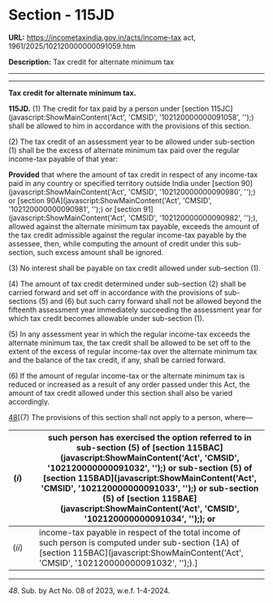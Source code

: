 # Section - 115JD

**URL:** https://incometaxindia.gov.in/acts/income-tax act, 1961/2025/102120000000091059.htm

**Description:** Tax credit for alternate minimum tax

---

****

**Tax credit for alternate minimum tax.**

**115JD.** (1) The credit for tax paid by a person under [section 115JC](javascript:ShowMainContent\('Act', 'CMSID', '102120000000091058', ''\);) shall be allowed to him in accordance with the provisions of this section.

(2) The tax credit of an assessment year to be allowed under sub-section (1) shall be the excess of alternate minimum tax paid over the regular income-tax payable of that year:

**Provided** that where the amount of tax credit in respect of any income-tax paid in any country or specified territory outside India under [section 90](javascript:ShowMainContent\('Act', 'CMSID', '102120000000090980', ''\);) or [section 90A](javascript:ShowMainContent\('Act', 'CMSID', '102120000000090981', ''\);) or [section 91](javascript:ShowMainContent\('Act', 'CMSID', '102120000000090982', ''\);), allowed against the alternate minimum tax payable, exceeds the amount of the tax credit admissible against the regular income-tax payable by the assessee, then, while computing the amount of credit under this sub-section, such excess amount shall be ignored.

(3) No interest shall be payable on tax credit allowed under sub-section (1).

(4) The amount of tax credit determined under sub-section (2) shall be carried forward and set off in accordance with the provisions of sub-sections (5) and (6) but such carry forward shall not be allowed beyond the fifteenth assessment year immediately succeeding the assessment year for which tax credit becomes allowable under sub-section (1).

(5) In any assessment year in which the regular income-tax exceeds the alternate minimum tax, the tax credit shall be allowed to be set off to the extent of the excess of regular income-tax over the alternate minimum tax and the balance of the tax credit, if any, shall be carried forward.

(6) If the amount of regular income-tax or the alternate minimum tax is reduced or increased as a result of any order passed under this Act, the amount of tax credit allowed under this section shall also be varied accordingly.

[48](javascript:ShowFootnote\('fn48'\);)[(7) The provisions of this section shall not apply to a person, where—

(_i_) |  |  such person has exercised the option referred to in sub-section (5) of [section 115BAC](javascript:ShowMainContent\('Act', 'CMSID', '102120000000091032', ''\);) or sub-section (5) of [section 115BAD](javascript:ShowMainContent\('Act', 'CMSID', '102120000000091033', ''\);) or sub-section (5) of [section 115BAE](javascript:ShowMainContent\('Act', 'CMSID', '102120000000091034', ''\);); or  
---|---|---  
(_ii_) |  |  income-tax payable in respect of the total income of such person is computed under sub-section (1A) of [section 115BAC](javascript:ShowMainContent\('Act', 'CMSID', '102120000000091032', ''\);).]  
  
* * *

_48._ Sub. by Act No. 08 of 2023, w.e.f. 1-4-2024.